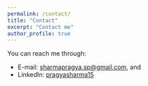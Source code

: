```yaml
---
permalink: /contact/
title: "Contact"
excerpt: "Contact me"
author_profile: true
---
```

You can reach me through:
* E-mail: sharmapragya.sp@gmail.com, and
* LinkedIn: [pragyasharma15](http://www.linkedin.com/in/pragyasharma15)

